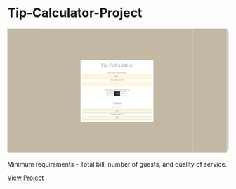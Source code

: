# Tip-Calculator-Project

![screenshot](/assets/img/tip-calculator.png)

Minimum requirements - Total bill, number of guests, and quality of service.

[View Project](https://jaimiegarcia.github.io/Tip-Calculator-Project/
)
